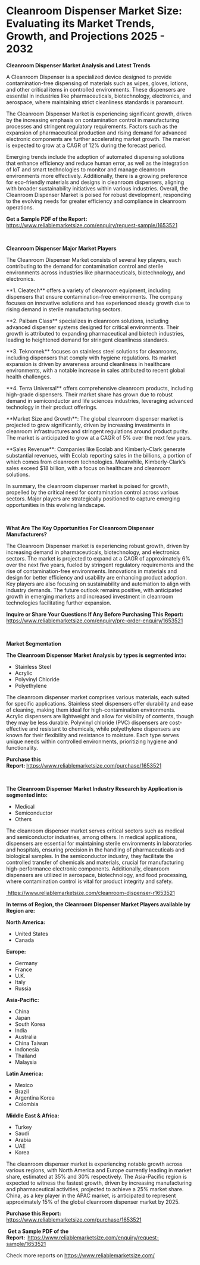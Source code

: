 <p><h1>Cleanroom Dispenser Market Size: Evaluating its Market Trends, Growth, and Projections 2025 - 2032</h1></p><p><strong>Cleanroom Dispenser Market Analysis and Latest Trends</strong></p>
<p><p>A Cleanroom Dispenser is a specialized device designed to provide contamination-free dispensing of materials such as wipes, gloves, lotions, and other critical items in controlled environments. These dispensers are essential in industries like pharmaceuticals, biotechnology, electronics, and aerospace, where maintaining strict cleanliness standards is paramount.</p><p>The Cleanroom Dispenser Market is experiencing significant growth, driven by the increasing emphasis on contamination control in manufacturing processes and stringent regulatory requirements. Factors such as the expansion of pharmaceutical production and rising demand for advanced electronic components are further accelerating market growth. The market is expected to grow at a CAGR of 12% during the forecast period.</p><p>Emerging trends include the adoption of automated dispensing solutions that enhance efficiency and reduce human error, as well as the integration of IoT and smart technologies to monitor and manage cleanroom environments more effectively. Additionally, there is a growing preference for eco-friendly materials and designs in cleanroom dispensers, aligning with broader sustainability initiatives within various industries. Overall, the Cleanroom Dispenser Market is poised for robust development, responding to the evolving needs for greater efficiency and compliance in cleanroom operations.</p></p>
<p><strong>Get a Sample PDF of the Report:&nbsp;</strong> <a href="https://www.reliablemarketsize.com/enquiry/request-sample/1653521?utm_campaign=3174&utm_medium=2&utm_source=Github&utm_content=ia&utm_term=05032025&utm_id=cleanroom-dispenser">https://www.reliablemarketsize.com/enquiry/request-sample/1653521</a></p>
<p>&nbsp;</p>
<p><strong>Cleanroom Dispenser Major Market Players</strong></p>
<p><p>The Cleanroom Dispenser Market consists of several key players, each contributing to the demand for contamination control and sterile environments across industries like pharmaceuticals, biotechnology, and electronics.</p><p>**1. Cleatech** offers a variety of cleanroom equipment, including dispensers that ensure contamination-free environments. The company focuses on innovative solutions and has experienced steady growth due to rising demand in sterile manufacturing sectors.</p><p>**2. Palbam Class** specializes in cleanroom solutions, including advanced dispenser systems designed for critical environments. Their growth is attributed to expanding pharmaceutical and biotech industries, leading to heightened demand for stringent cleanliness standards.</p><p>**3. Teknomek** focuses on stainless steel solutions for cleanrooms, including dispensers that comply with hygiene regulations. Its market expansion is driven by awareness around cleanliness in healthcare environments, with a notable increase in sales attributed to recent global health challenges.</p><p>**4. Terra Universal** offers comprehensive cleanroom products, including high-grade dispensers. Their market share has grown due to robust demand in semiconductor and life sciences industries, leveraging advanced technology in their product offerings.</p><p>**Market Size and Growth**: The global cleanroom dispenser market is projected to grow significantly, driven by increasing investments in cleanroom infrastructures and stringent regulations around product purity. The market is anticipated to grow at a CAGR of 5% over the next few years.</p><p>**Sales Revenue**: Companies like Ecolab and Kimberly-Clark generate substantial revenues, with Ecolab reporting sales in the billions, a portion of which comes from cleanroom technologies. Meanwhile, Kimberly-Clark’s sales exceed $18 billion, with a focus on healthcare and cleanroom solutions.</p><p>In summary, the cleanroom dispenser market is poised for growth, propelled by the critical need for contamination control across various sectors. Major players are strategically positioned to capture emerging opportunities in this evolving landscape.</p></p>
<p>&nbsp;</p>
<p><strong>What Are The Key Opportunities For Cleanroom Dispenser Manufacturers?</strong></p>
<p><p>The Cleanroom Dispenser market is experiencing robust growth, driven by increasing demand in pharmaceuticals, biotechnology, and electronics sectors. The market is projected to expand at a CAGR of approximately 6% over the next five years, fueled by stringent regulatory requirements and the rise of contamination-free environments. Innovations in materials and design for better efficiency and usability are enhancing product adoption. Key players are also focusing on sustainability and automation to align with industry demands. The future outlook remains positive, with anticipated growth in emerging markets and increased investment in cleanroom technologies facilitating further expansion.</p></p>
<p><strong>Inquire or Share Your Questions If Any Before Purchasing This Report:</strong> <a href="https://www.reliablemarketsize.com/enquiry/pre-order-enquiry/1653521?utm_campaign=3174&utm_medium=2&utm_source=Github&utm_content=ia&utm_term=05032025&utm_id=cleanroom-dispenser">https://www.reliablemarketsize.com/enquiry/pre-order-enquiry/1653521</a></p>
<p>&nbsp;</p>
<p><strong>Market Segmentation</strong></p>
<p><strong>The Cleanroom Dispenser Market Analysis by types is segmented into:</strong></p>
<p><ul><li>Stainless Steel</li><li>Acrylic</li><li>Polyvinyl Chloride</li><li>Polyethylene</li></ul></p>
<p><p>The cleanroom dispenser market comprises various materials, each suited for specific applications. Stainless steel dispensers offer durability and ease of cleaning, making them ideal for high-contamination environments. Acrylic dispensers are lightweight and allow for visibility of contents, though they may be less durable. Polyvinyl chloride (PVC) dispensers are cost-effective and resistant to chemicals, while polyethylene dispensers are known for their flexibility and resistance to moisture. Each type serves unique needs within controlled environments, prioritizing hygiene and functionality.</p></p>
<p><strong>Purchase this Report:&nbsp;</strong><a href="https://www.reliablemarketsize.com/purchase/1653521?utm_campaign=3174&utm_medium=2&utm_source=Github&utm_content=ia&utm_term=05032025&utm_id=cleanroom-dispenser">https://www.reliablemarketsize.com/purchase/1653521</a></p>
<p>&nbsp;</p>
<p><strong>The Cleanroom Dispenser Market Industry Research by Application is segmented into:</strong></p>
<p><ul><li>Medical</li><li>Semiconductor</li><li>Others</li></ul></p>
<p><p>The cleanroom dispenser market serves critical sectors such as medical and semiconductor industries, among others. In medical applications, dispensers are essential for maintaining sterile environments in laboratories and hospitals, ensuring precision in the handling of pharmaceuticals and biological samples. In the semiconductor industry, they facilitate the controlled transfer of chemicals and materials, crucial for manufacturing high-performance electronic components. Additionally, cleanroom dispensers are utilized in aerospace, biotechnology, and food processing, where contamination control is vital for product integrity and safety.</p></p>
<p><a href="https://www.reliablemarketsize.com/cleanroom-dispenser-r1653521?utm_campaign=3174&utm_medium=2&utm_source=Github&utm_content=ia&utm_term=05032025&utm_id=cleanroom-dispenser">&nbsp;https://www.reliablemarketsize.com/cleanroom-dispenser-r1653521</a></p>
<p><strong>In terms of Region, the Cleanroom Dispenser Market Players available by Region are:</strong></p>
<p>
    <p> <strong> North America: </strong>
        <ul>
            <li>United States</li>
            <li>Canada</li>
        </ul>
        </p> 
    <p> <strong> Europe: </strong>
        <ul>
            <li>Germany</li>
            <li>France</li>
            <li>U.K.</li>
            <li>Italy</li>
            <li>Russia</li>
        </ul>
        </p> 
    <p> <strong> Asia-Pacific: </strong>
        <ul>
            <li>China</li>
            <li>Japan</li>
            <li>South Korea</li>
            <li>India</li>
            <li>Australia</li>
            <li>China Taiwan</li>
            <li>Indonesia</li>
            <li>Thailand</li>
            <li>Malaysia</li>
        </ul>
        </p> 
    <p> <strong> Latin America: </strong>
        <ul>
            <li>Mexico</li>
            <li>Brazil</li>
            <li>Argentina Korea</li>
            <li>Colombia</li>
        </ul>
        </p> 
    <p> <strong> Middle East & Africa: </strong>
        <ul>
            <li>Turkey</li>
            <li>Saudi</li>
            <li>Arabia</li>
            <li>UAE</li>
            <li>Korea</li>
        </ul>
    </p>
    </p>
<p><p>The cleanroom dispenser market is experiencing notable growth across various regions, with North America and Europe currently leading in market share, estimated at 35% and 30% respectively. The Asia-Pacific region is expected to witness the fastest growth, driven by increasing manufacturing and pharmaceutical activities, projected to achieve a 25% market share. China, as a key player in the APAC market, is anticipated to represent approximately 15% of the global cleanroom dispenser market by 2025.</p></p>
<p><strong>Purchase this Report: </strong><a href="https://www.reliablemarketsize.com/purchase/1653521?utm_campaign=3174&utm_medium=2&utm_source=Github&utm_content=ia&utm_term=05032025&utm_id=cleanroom-dispenser">https://www.reliablemarketsize.com/purchase/1653521</a></p>
<p>&nbsp;<strong>Get a Sample PDF of the Report:&nbsp;&nbsp;</strong><a href="https://www.reliablemarketsize.com/enquiry/request-sample/1653521?utm_campaign=3174&utm_medium=2&utm_source=Github&utm_content=ia&utm_term=05032025&utm_id=cleanroom-dispenser">https://www.reliablemarketsize.com/enquiry/request-sample/1653521</a></p>
<p><strong></strong></p>
<p>Check more reports on <a href="https://www.reliablemarketsize.com/?utm_campaign=3174&utm_medium=2&utm_source=Github&utm_content=ia&utm_term=05032025&utm_id=cleanroom-dispenser">https://www.reliablemarketsize.com/</a></p>